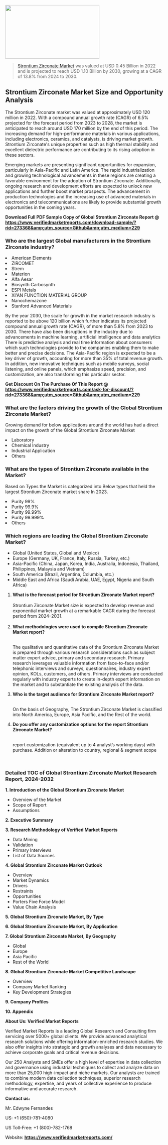 <img src="https://ffe5etoiles.com/wp-content/uploads/2024/12/MST1-300x171.png" alt="" width="300" height="171" class="alignnone size-medium wp-image-20088" /><blockquote><p><p><a href="https://www.verifiedmarketreports.com/download-sample/?rid=273368&utm_source=Github&utm_medium=229" target="_blank">Strontium Zirconate Market</a> was valued at USD 0.45 Billion in 2022 and is projected to reach USD 1.10 Billion by 2030, growing at a CAGR of 13.8% from 2024 to 2030.</p></blockquote><p><h2>Strontium Zirconate Market Size and Opportunity Analysis</h2><p>The Strontium Zirconate market was valued at approximately USD 120 million in 2022. With a compound annual growth rate (CAGR) of 6.5% projected for the forecast period from 2023 to 2028, the market is anticipated to reach around USD 170 million by the end of this period. The increasing demand for high-performance materials in various applications, including electronics, ceramics, and catalysts, is driving market growth. Strontium Zirconate's unique properties such as high thermal stability and excellent dielectric performance are contributing to its rising adoption in these sectors.</p><p>Emerging markets are presenting significant opportunities for expansion, particularly in Asia-Pacific and Latin America. The rapid industrialization and growing technological advancements in these regions are creating a favorable environment for the adoption of Strontium Zirconate. Additionally, ongoing research and development efforts are expected to unlock new applications and further boost market prospects. The advancement in production technologies and the increasing use of advanced materials in electronics and telecommunications are likely to provide substantial growth opportunities in the coming years.</p></p><p class=""><strong>Download Full PDF Sample Copy of Global Strontium Zirconate Report @ <a href="https://www.verifiedmarketreports.com/download-sample/?rid=273368&amp;utm_source=Github&amp;utm_medium=229" target="_blank">https://www.verifiedmarketreports.com/download-sample/?rid=273368&amp;utm_source=Github&amp;utm_medium=229</a></strong></p><h3 id="" class="">Who are the largest Global manufacturers in the Strontium Zirconate industry?</h3><p><li>American Elements</li><li> ZIRCOMET</li><li> Strem</li><li> Materion</li><li> Alfa Aesar</li><li> Biosynth Carbosynth</li><li> ESPI Metals</li><li> XI'AN FUNCTION MATERIAL GROUP</li><li> Nanochemazone</li><li> Stanford Advanced Materials</li></p><div class=""><div class="" dir="" data-message-author-role="" data-message-id="" data-message-model-slug=""><div class=""><div class=""><div class=""><div class="" dir="" data-message-author-role="" data-message-id="" data-message-model-slug=""><div class=""><div class=""><p>By the year 2030, the scale for growth in the market research industry is reported to be above 120 billion which further indicates its projected compound annual growth rate (CAGR), of more than 5.8% from 2023 to 2030. There have also been disruptions in the industry due to advancements in machine learning, artificial intelligence and data analytics There is predictive analysis and real time information about consumers which such technologies provide to the companies enabling them to make better and precise decisions. The Asia-Pacific region is expected to be a key driver of growth, accounting for more than 35% of total revenue growth. In addition, new innovative techniques such as mobile surveys, social listening, and online panels, which emphasize speed, precision, and customization, are also transforming this particular sector.</p><p><strong>Get Discount On The Purchase Of This Report @&nbsp; <a href="https://www.verifiedmarketreports.com/ask-for-discount/?rid=273368&amp;utm_source=Github&amp;utm_medium=229" target="_blank">https://www.verifiedmarketreports.com/ask-for-discount/?rid=273368&amp;utm_source=Github&amp;utm_medium=229</a></strong></p></div></div></div></div></div></div></div></div><h3 id="" class="">What are the factors driving the growth of the Global Strontium Zirconate Market?</h3><p id="" class="">Growing demand for below applications around the world has had a direct impact on the growth of the Global Strontium Zirconate Market</p><p id="" class=""><li>Laboratory</li><li> Chemical Industry</li><li> Industrial Application</li><li> Others</li></p><h3 id="" class="">What are the types of Strontium Zirconate available in the Market?</h3><p id="" class="">Based on Types the Market is categorized into Below types that held the largest Strontium Zirconate market share In 2023.</p><p id="" class=""><li>Purity 99%</li><li> Purity 99.9%</li><li> Purity 99.99%</li><li> Purity 99.999%</li><li> Others</li></p><h3 id="" class="">Which regions are leading the Global Strontium Zirconate Market?</h3><ul><li>Global (United States, Global and Mexico)</li><li>Europe (Germany, UK, France, Italy, Russia, Turkey, etc.)</li><li>Asia-Pacific (China, Japan, Korea, India, Australia, Indonesia, Thailand, Philippines, Malaysia and Vietnam)</li><li>South America (Brazil, Argentina, Columbia, etc.)</li><li>Middle East and Africa (Saudi Arabia, UAE, Egypt, Nigeria and South Africa)</li></ul><p><ol><li><strong>What is the forecast period for Strontium Zirconate Market report?<br /></strong><br /><span data-sheets-root="1" data-sheets-value="{&quot;1&quot;:2,&quot;2&quot;:&quot;XXXX size is expected to develop revenue and exponential market growth at a remarkable CAGR during the forecast period from 2024&ndash;2030.&quot;}" data-sheets-userformat="{&quot;2&quot;:12674,&quot;4&quot;:{&quot;1&quot;:2,&quot;2&quot;:16776960},&quot;10&quot;:2,&quot;11&quot;:0,&quot;15&quot;:&quot;Arial&quot;,&quot;16&quot;:12}">Strontium Zirconate Market size is expected to develop revenue and exponential market growth at a remarkable CAGR during the forecast period from 2024&ndash;2031.</span><br /><br /></li><li><strong>What methodologies were used to compile Strontium Zirconate Market report?<br /><br /></strong><p>The qualitative and quantitative data of the&nbsp;Strontium Zirconate Market is prepared through various research considerations such as subject matter expert advice, primary and secondary research. Primary research leverages valuable information from face-to-face and/or telephonic interviews and surveys, questionnaires, industry expert opinion, KOLs, customers, and others. Primary interviews are conducted regularly with industry experts to create in-depth expert information on the market and to substantiate the existing analysis of the data.&nbsp;</p></li><li><strong>Who is the target audience for Strontium Zirconate Market report?<br /><br /></strong><p>On the basis of Geography, The&nbsp;Strontium Zirconate Market is classified into North America, Europe, Asia Pacific, and the Rest of the world.</p></li><li><strong>Do you offer any customization options for the report Strontium Zirconate Market?<br /><br /></strong><p>report customization (equivalent up to 4 analyst&rsquo;s working days) with purchase. Addition or alteration to country, regional &amp; segment scope</p><p>&nbsp;</p></li></ol></p><h3 id="" class="">Detailed TOC of Global Strontium Zirconate Market Research Report, 2024-2032</h3><p id="" class=""><strong>1. Introduction of the Global Strontium Zirconate Market</strong></p><ul><li>Overview of the Market</li><li>Scope of Report</li><li>Assumptions</li></ul><p id="" class=""><strong>2. Executive Summary</strong></p><p id="" class=""><strong>3. Research Methodology of&nbsp;Verified Market Reports</strong></p><ul><li>Data Mining</li><li>Validation</li><li>Primary Interviews</li><li>List of Data Sources</li></ul><p id="" class=""><strong>4. Global Strontium Zirconate Market Outlook</strong></p><ul><li>Overview</li><li>Market Dynamics</li><li>Drivers</li><li>Restraints</li><li>Opportunities</li><li>Porters Five Force Model</li><li>Value Chain Analysis</li></ul><p id="" class=""><strong>5. Global Strontium Zirconate Market, By&nbsp;Type</strong></p><p id="" class=""><strong>6. Global Strontium Zirconate Market, By Application</strong></p><p id="" class=""><strong>7. Global Strontium Zirconate Market, By Geography</strong></p><ul><li>Global</li><li>Europe</li><li>Asia Pacific</li><li>Rest of the World</li></ul><p id="" class=""><strong>8. Global Strontium Zirconate Market Competitive Landscape</strong></p><ul><li>Overview</li><li>Company Market Ranking</li><li>Key Development Strategies</li></ul><p id="" class=""><strong>9. Company Profiles</strong></p><p id="" class=""><strong>10. Appendix</strong></p><p id="" class=""><strong>About Us: Verified Market Reports</strong></p><p id="" class="">Verified Market Reports is a leading Global Research and Consulting firm servicing over 5000+ global clients. We provide advanced analytical research solutions while offering information-enriched research studies. We also offer insights into strategic and growth analyses and data necessary to achieve corporate goals and critical revenue decisions.</p><p id="" class="">Our 250 Analysts and SMEs offer a high level of expertise in data collection and governance using industrial techniques to collect and analyze data on more than 25,000 high-impact and niche markets. Our analysts are trained to combine modern data collection techniques, superior research methodology, expertise, and years of collective experience to produce informative and accurate research.</p><p id="" class=""><strong>Contact us:</strong></p><p id="" class="">Mr. Edwyne Fernandes</p><p id="" class="">US: +1 (650)-781-4080</p><p id="" class="">US Toll-Free: +1 (800)-782-1768</p><p id="" class="">Website: <a target="" data-test-app-aware-link=""><strong>https://www.verifiedmarketreports.com/</strong></a></p>
